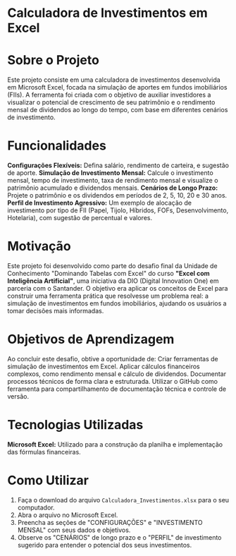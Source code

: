 # Calculadora de Investimentos em Excel

# Sobre o Projeto
Este projeto consiste em uma calculadora de investimentos desenvolvida em Microsoft Excel, focada na simulação de aportes em fundos imobiliários (FIIs). A ferramenta foi criada com o objetivo de auxiliar investidores a visualizar o potencial de crescimento de seu patrimônio e o rendimento mensal de dividendos ao longo do tempo, com base em diferentes cenários de investimento.

# Funcionalidades

**Configurações Flexíveis:** Defina salário, rendimento de carteira, e sugestão de aporte.
**Simulação de Investimento Mensal:** Calcule o investimento mensal, tempo de investimento, taxa de rendimento mensal e visualize o patrimônio acumulado e dividendos mensais.
**Cenários de Longo Prazo:** Projete o patrimônio e os dividendos em períodos de 2, 5, 10, 20 e 30 anos.
**Perfil de Investimento Agressivo:** Um exemplo de alocação de investimento por tipo de FII (Papel, Tijolo, Híbridos, FOFs, Desenvolvimento, Hotelaria), com sugestão de percentual e valores.

# Motivação

Este projeto foi desenvolvido como parte do desafio final da Unidade de Conhecimento "Dominando Tabelas com Excel" do curso **"Excel com Inteligência Artificial"**, uma iniciativa da DIO (Digital Innovation One) em parceria com o Santander. O objetivo era aplicar os conceitos de Excel para construir uma ferramenta prática que resolvesse um problema real: a simulação de investimentos em fundos imobiliários, ajudando os usuários a tomar decisões mais informadas.

# Objetivos de Aprendizagem

Ao concluir este desafio, obtive a oportunidade de:
Criar ferramentas de simulação de investimentos em Excel.
Aplicar cálculos financeiros complexos, como rendimento mensal e cálculo de dividendos.
Documentar processos técnicos de forma clara e estruturada.
Utilizar o GitHub como ferramenta para compartilhamento de documentação técnica e controle de versão.

# Tecnologias Utilizadas
**Microsoft Excel:** Utilizado para a construção da planilha e implementação das fórmulas financeiras.

# Como Utilizar
1.  Faça o download do arquivo `Calculadora_Investimentos.xlsx` para o seu computador.
2.  Abra o arquivo no Microsoft Excel.
3.  Preencha as seções de "CONFIGURAÇÕES" e "INVESTIMENTO MENSAL" com seus dados e objetivos.
4.  Observe os "CENÁRIOS" de longo prazo e o "PERFIL" de investimento sugerido para entender o potencial dos seus investimentos.
